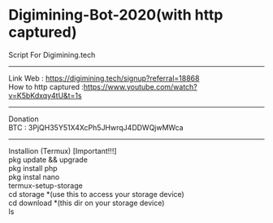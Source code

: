 # Digimining-Bot-2020(with http captured)
Script For Digimining.tech
*****
Link Web : https://digimining.tech/signup?referral=18868<br>
How to http captured :https://www.youtube.com/watch?v=K5bKdxqy4tU&t=1s<br>
*****
Donation<br>
BTC : 3PjQH35Y51X4XcPh5JHwrqJ4DDWQjwMWca <br>
*****
Installion (Termux) [Important!!!]<br>
pkg update && upgrade<br>
pkg install php<br>
pkg instal nano<br>
termux-setup-storage<br>
cd storage *(use this to access your storage device)<br>
cd download *(this dir on your storage device)<br>
ls<br>


